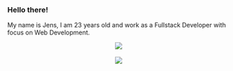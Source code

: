 ### Hello there!
My name is Jens, I am 23 years old and work as a Fullstack Developer with focus on Web Development.

<div align="center">
  <img align="center" src="https://github-readme-stats.vercel.app/api?username=jjs98&count_private=true&show_icons=true&include_all_commits=true&theme=radical">
  <br><br>
  <img align="center" src="https://github-readme-stats.vercel.app/api/top-langs/?username=jjs98&layout=compact&theme=radical">
</div>

<!--
**jjs98/jjs98** is a ✨ _special_ ✨ repository because its `README.md` (this file) appears on your GitHub profile.

Here are some ideas to get you started:

- 🔭 I’m currently working on ...
- 🌱 I’m currently learning ...
- 👯 I’m looking to collaborate on ...
- 🤔 I’m looking for help with ...
- 💬 Ask me about ...
- 📫 How to reach me: ...
- 😄 Pronouns: ...
- ⚡ Fun fact: ...
-->
